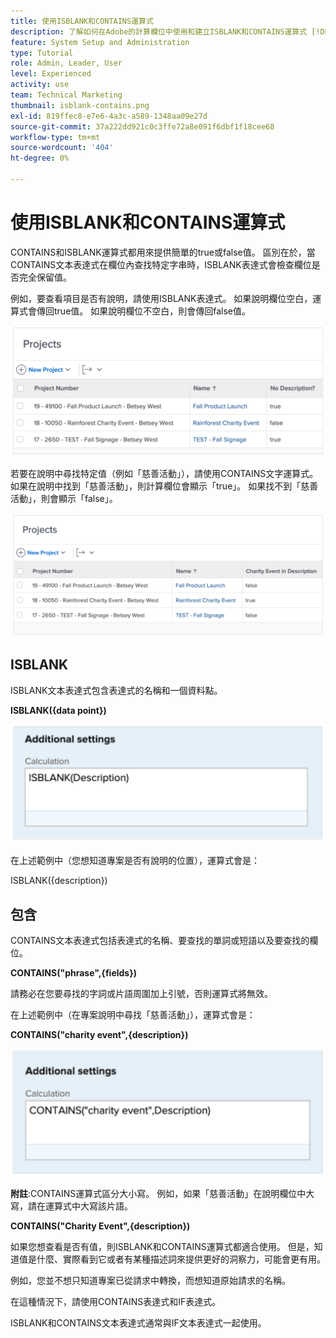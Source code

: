 ```yaml
---
title: 使用ISBLANK和CONTAINS運算式
description: 了解如何在Adobe的計算欄位中使用和建立ISBLANK和CONTAINS運算式 [!DNL Workfront].
feature: System Setup and Administration
type: Tutorial
role: Admin, Leader, User
level: Experienced
activity: use
team: Technical Marketing
thumbnail: isblank-contains.png
exl-id: 819ffec8-e7e6-4a3c-a589-1348aa09e27d
source-git-commit: 37a222dd921c0c3ffe72a8e091f6dbf1f18cee68
workflow-type: tm+mt
source-wordcount: '404'
ht-degree: 0%

---
```


# 使用ISBLANK和CONTAINS運算式

CONTAINS和ISBLANK運算式都用來提供簡單的true或false值。 區別在於，當CONTAINS文本表達式在欄位內查找特定字串時，ISBLANK表達式會檢查欄位是否完全保留值。

例如，要查看項目是否有說明，請使用ISBLANK表達式。 如果說明欄位空白，運算式會傳回true值。 如果說明欄位不空白，則會傳回false值。

![具有利用率報告的工作負載平衡器](assets/isblank01.png)

若要在說明中尋找特定值（例如「慈善活動」），請使用CONTAINS文字運算式。 如果在說明中找到「慈善活動」，則計算欄位會顯示「true」。 如果找不到「慈善活動」，則會顯示「false」。

![具有利用率報告的工作負載平衡器](assets/isblank02.png)

## ISBLANK

ISBLANK文本表達式包含表達式的名稱和一個資料點。

**ISBLANK({data point})**

![具有利用率報告的工作負載平衡器](assets/isblank03.png)

在上述範例中（您想知道專案是否有說明的位置），運算式會是：

ISBLANK({description})

## 包含

CONTAINS文本表達式包括表達式的名稱、要查找的單詞或短語以及要查找的欄位。

**CONTAINS(&quot;phrase&quot;,{fields})**

請務必在您要尋找的字詞或片語周圍加上引號，否則運算式將無效。

在上述範例中（在專案說明中尋找「慈善活動」），運算式會是：

**CONTAINS(&quot;charity event&quot;,{description})**

![具有利用率報告的工作負載平衡器](assets/isblank04.png)

**附註**:CONTAINS運算式區分大小寫。 例如，如果「慈善活動」在說明欄位中大寫，請在運算式中大寫該片語。

**CONTAINS(&quot;Charity Event&quot;,{description})**

如果您想查看是否有值，則ISBLANK和CONTAINS運算式都適合使用。 但是，知道值是什麼、實際看到它或者有某種描述詞來提供更好的洞察力，可能會更有用。

例如，您並不想只知道專案已從請求中轉換，而想知道原始請求的名稱。

在這種情況下，請使用CONTAINS表達式和IF表達式。

ISBLANK和CONTAINS文本表達式通常與IF文本表達式一起使用。
